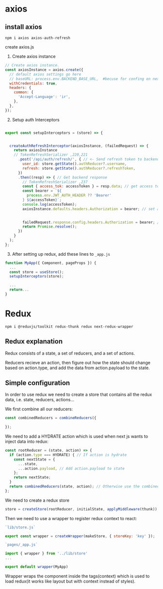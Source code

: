 # axios
## install axios
```
npm i axios axios-auth-refresh
```
create axios.js
1. Create axios instance
```js
// Create axios instance.
const axiosInstance = axios.create({
  // default axios settings go here
  // baseURL: process.env.BACKEND_BASE_URL,  #becuse for confing on next.config.js and traefik
  withCredentials: true,
  headers: {
    common: {
      'Accept-Language': 'ir',
    },
  },
});
```
2. Setup auth Interceptors
```js

export const setupInterceptors = (store) => {


  createAuthRefreshInterceptor(axiosInstance, (failedRequest) => {
    return axiosInstance
    // TokenRefreshSerializer ,220,221
      .post('/api/auth/refresh/', { // <- Send refresh token to backend to get a new access token
        user_id: store.getState().authReducer?.username,
        refresh: store.getState().authReducer?.refreshToken,
      })
      .then((resp) => { // Get backend response
        // TokenRefreshSerializer ,237
        const { access_tok: accessToken } = resp.data; // get access token in backend response
        const bearer = `${
          process.env.JWT_AUTH_HEADER ?? 'Bearer'
        } ${accessToken}`;
        console.log(accessToken);
        axiosInstance.defaults.headers.Authorization = bearer; // set access token in default axios headers

       
        failedRequest.response.config.headers.Authorization = bearer; // set access token in failed request headers
        return Promise.resolve();
      })
    }
  );
};

```
3. After setting up redux, add these lines to `_app.js`
```js
function MyApp({ Component, pageProps }) {
  ...
  const store = useStore();
  setupInterceptors(store);

  ...
  return...
}
```

# Redux
```commandline
npm i @reduxjs/toolkit redux-thunk redux next-redux-wrapper
```

## Redux explanation
Redux consists of a state, a set of reducers, and a set of actions.

Reducers recieve an action, then figure out how the state should change based on action.type, and add the data from action.payload to the state.

## Simple configuration
In order to use redux we need to create a store that contains all the redux data, i.e. state, reducers, actions...

We first combine all our reducers:
```js
const combinedReducers = combineReducers({
    
});
```


We need to add a HYDRATE action which is used when next js wants to inject data into redux:
```js
const rootReducer = (state, action) => {
  if (action.type === HYDRATE) { // If action is hydrate
    const nextState = {
      ...state,
      ...action.payload, // Add action.payload to state
    };
    return nextState;
  }
  return combinedReducers(state, action); // Otherwise use the combined reducers
};
```

We need to create a redux store
```js
store = createStore(rootReducer, initialState, applyMiddleware(thunk));
```

Then we need to use a wrapper to register redux context to react:
```js
`lib/store.js`

export const wrapper = createWrapper(makeStore, { storeKey: 'key' });

`pages/_app.js`

import { wrapper } from '../lib/store'
...

export default wrapper(MyApp)
```
Wrapper wraps the component inside the tags(context) which is used to load redux(it works like layout but with context instead of styles).
